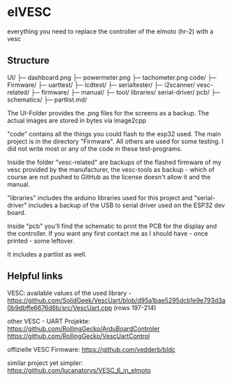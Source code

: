 # elVESC
 everything you need to replace the controller of the elmoto (hr-2) with a vesc


## Structure
UI/
├─ dashboard.png
├─ powermeter.png
├─ tachometer.png
code/
├─ Firmware/
├─ uarttest/
├─ lcdtest/
├─ serialtester/
├─ i2scanner/
vesc-related/
├─ firmware/
├─ manual/
├─ tool/
libraries/
serial-driver/
pcb/
├─ schematics/
├─ partlist.md/


The UI-Folder provides the .png files for the screens as a backup. The actual images are stored in bytes via image2cpp

"code" contains all the things you could flash to the esp32 used. The main project is in the directory "Firmware". All others are used for some testing. I did not write most or any of the code in these test-programs.

Inside the folder "vesc-related" are backups of the flashed firmware of my vesc provided by the manufacturer, the vesc-tools as backup - which of course are not pushed to GitHub as the license doesn't allow it and the manual.

"libraries" includes the arduino libraries used for this project and "serial-driver" includes a backup of the USB to serial driver used on the ESP32 dev board.

Inside "pcb" you'll find the schematic to print the PCB for the display and the controller. If you want any first contact me as I should have - once printed - some leftover.

It includes a partlist as well.

## Helpful links
VESC:
available values of the used library - https://github.com/SolidGeek/VescUart/blob/d95a1bae5295dcb1e9e793d3a0b9dbffe6676d6b/src/VescUart.cpp
(rows 197-214)

other VESC - UART Projekte:
https://github.com/RollingGecko/ArduBoardControler
https://github.com/RollingGecko/VescUartControl

offizielle VESC Firmware:
https://github.com/vedderb/bldc



similar project yet simpler:
https://github.com/lucanatorvs/VESC_6_in_elmoto


